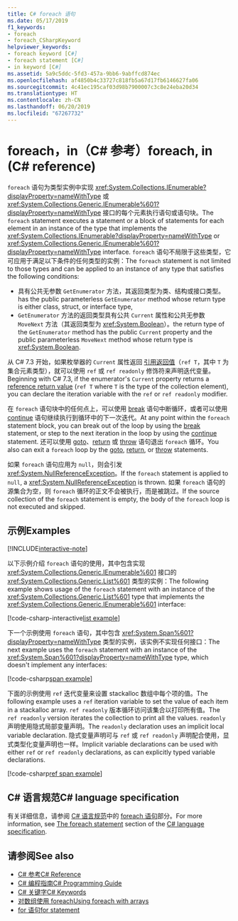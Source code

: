 ```yaml
---
title: C# foreach 语句
ms.date: 05/17/2019
f1_keywords:
- foreach
- foreach_CSharpKeyword
helpviewer_keywords:
- foreach keyword [C#]
- foreach statement [C#]
- in keyword [C#]
ms.assetid: 5a9c5ddc-5fd3-457a-9bb6-9abffcd874ec
ms.openlocfilehash: af4850b4c33727c818fb5a67d17fb6146627fa06
ms.sourcegitcommit: 4c41ec195caf03d98b7900007c3c8e24eba20d34
ms.translationtype: HT
ms.contentlocale: zh-CN
ms.lasthandoff: 06/20/2019
ms.locfileid: "67267732"
---
```

# <a name="foreach-in-c-reference"></a><span data-ttu-id="fae99-102">foreach，in（C# 参考）</span><span class="sxs-lookup"><span data-stu-id="fae99-102">foreach, in (C# reference)</span></span>

<span data-ttu-id="fae99-103">`foreach` 语句为类型实例中实现 <xref:System.Collections.IEnumerable?displayProperty=nameWithType> 或 <xref:System.Collections.Generic.IEnumerable%601?displayProperty=nameWithType> 接口的每个元素执行语句或语句块。</span><span class="sxs-lookup"><span data-stu-id="fae99-103">The `foreach` statement executes a statement or a block of statements for each element in an instance of the type that implements the <xref:System.Collections.IEnumerable?displayProperty=nameWithType> or <xref:System.Collections.Generic.IEnumerable%601?displayProperty=nameWithType> interface.</span></span> <span data-ttu-id="fae99-104">`foreach` 语句不局限于这些类型，它可应用于满足以下条件的任何类型的实例：</span><span class="sxs-lookup"><span data-stu-id="fae99-104">The `foreach` statement is not limited to those types and can be applied to an instance of any type that satisfies the following conditions:</span></span>

- <span data-ttu-id="fae99-105">具有公共无参数 `GetEnumerator` 方法，其返回类型为类、结构或接口类型。</span><span class="sxs-lookup"><span data-stu-id="fae99-105">has the public parameterless `GetEnumerator` method whose return type is either class, struct, or interface type,</span></span>
- <span data-ttu-id="fae99-106">`GetEnumerator` 方法的返回类型具有公共 `Current` 属性和公共无参数 `MoveNext` 方法（其返回类型为 <xref:System.Boolean>）。</span><span class="sxs-lookup"><span data-stu-id="fae99-106">the return type of the `GetEnumerator` method has the public `Current` property and the public parameterless `MoveNext` method whose return type is <xref:System.Boolean>.</span></span>

<span data-ttu-id="fae99-107">从 C# 7.3 开始，如果枚举器的 `Current` 属性返回 [引用返回值](ref.md#reference-return-values)（`ref T`，其中 `T` 为集合元素类型），就可以使用 `ref` 或 `ref readonly` 修饰符来声明迭代变量。</span><span class="sxs-lookup"><span data-stu-id="fae99-107">Beginning with C# 7.3, if the enumerator's `Current` property returns a [reference return value](ref.md#reference-return-values) (`ref T` where `T` is the type of the collection element), you can declare the iteration variable with the `ref` or `ref readonly` modifier.</span></span>

<span data-ttu-id="fae99-108">在 `foreach` 语句块中的任何点上，可以使用 [break](break.md) 语句中断循环，或者可以使用 [continue](continue.md) 语句继续执行到循环中的下一次迭代。</span><span class="sxs-lookup"><span data-stu-id="fae99-108">At any point within the `foreach` statement block, you can break out of the loop by using the [break](break.md) statement, or step to the next iteration in the loop by using the [continue](continue.md) statement.</span></span> <span data-ttu-id="fae99-109">还可以使用 [goto](goto.md)、[return](return.md) 或 [throw](throw.md) 语句退出 `foreach` 循环。</span><span class="sxs-lookup"><span data-stu-id="fae99-109">You also can exit a `foreach` loop by the [goto](goto.md), [return](return.md), or [throw](throw.md) statements.</span></span>

<span data-ttu-id="fae99-110">如果 `foreach` 语句应用为 `null`，则会引发 <xref:System.NullReferenceException>。</span><span class="sxs-lookup"><span data-stu-id="fae99-110">If the `foreach` statement is applied to `null`, a <xref:System.NullReferenceException> is thrown.</span></span> <span data-ttu-id="fae99-111">如果 `foreach` 语句的源集合为空，则 `foreach` 循环的正文不会被执行，而是被跳过。</span><span class="sxs-lookup"><span data-stu-id="fae99-111">If the source collection of the `foreach` statement is empty, the body of the `foreach` loop is not executed and skipped.</span></span>

## <a name="examples"></a><span data-ttu-id="fae99-112">示例</span><span class="sxs-lookup"><span data-stu-id="fae99-112">Examples</span></span>

[!INCLUDE[interactive-note](~/includes/csharp-interactive-note.md)]

<span data-ttu-id="fae99-113">以下示例介绍 `foreach` 语句的使用，其中包含实现 <xref:System.Collections.Generic.IEnumerable%601> 接口的 <xref:System.Collections.Generic.List%601> 类型的实例：</span><span class="sxs-lookup"><span data-stu-id="fae99-113">The following example shows usage of the `foreach` statement with an instance of the <xref:System.Collections.Generic.List%601> type that implements the <xref:System.Collections.Generic.IEnumerable%601> interface:</span></span>

[!code-csharp-interactive[list example](~/samples/snippets/csharp/keywords/IterationKeywordsExamples.cs#1)]

<span data-ttu-id="fae99-114">下一个示例使用 `foreach` 语句，其中包含 <xref:System.Span%601?displayProperty=nameWithType> 类型的实例，该实例不实现任何接口：</span><span class="sxs-lookup"><span data-stu-id="fae99-114">The next example uses the `foreach` statement with an instance of the <xref:System.Span%601?displayProperty=nameWithType> type, which doesn't implement any interfaces:</span></span>

[!code-csharp[span example](~/samples/snippets/csharp/keywords/IterationKeywordsExamples.cs#2)]

<span data-ttu-id="fae99-115">下面的示例使用 `ref` 迭代变量来设置 stackalloc 数组中每个项的值。</span><span class="sxs-lookup"><span data-stu-id="fae99-115">The following example uses a `ref` iteration variable to set the value of each item in a stackalloc array.</span></span> <span data-ttu-id="fae99-116">`ref readonly` 版本循环访问该集合以打印所有值。</span><span class="sxs-lookup"><span data-stu-id="fae99-116">The `ref readonly` version iterates the collection to print all the values.</span></span> <span data-ttu-id="fae99-117">`readonly` 声明使用隐式局部变量声明。</span><span class="sxs-lookup"><span data-stu-id="fae99-117">The `readonly` declaration uses an implicit local variable declaration.</span></span> <span data-ttu-id="fae99-118">隐式变量声明可与 `ref` 或 `ref readonly` 声明配合使用，显式类型化变量声明也一样。</span><span class="sxs-lookup"><span data-stu-id="fae99-118">Implicit variable declarations can be used with either `ref` or `ref readonly` declarations, as can explicitly typed variable declarations.</span></span>

[!code-csharp[ref span example](~/samples/snippets/csharp/keywords/IterationKeywordsExamples.cs#RefSpan)]

## <a name="c-language-specification"></a><span data-ttu-id="fae99-119">C# 语言规范</span><span class="sxs-lookup"><span data-stu-id="fae99-119">C# language specification</span></span>

<span data-ttu-id="fae99-120">有关详细信息，请参阅 [C# 语言规范](../language-specification/index.md)中的 [foreach 语句](~/_csharplang/spec/statements.md#the-foreach-statement)部分。</span><span class="sxs-lookup"><span data-stu-id="fae99-120">For more information, see [The foreach statement](~/_csharplang/spec/statements.md#the-foreach-statement) section of the [C# language specification](../language-specification/index.md).</span></span>

## <a name="see-also"></a><span data-ttu-id="fae99-121">请参阅</span><span class="sxs-lookup"><span data-stu-id="fae99-121">See also</span></span>

- [<span data-ttu-id="fae99-122">C# 参考</span><span class="sxs-lookup"><span data-stu-id="fae99-122">C# Reference</span></span>](../index.md)
- [<span data-ttu-id="fae99-123">C# 编程指南</span><span class="sxs-lookup"><span data-stu-id="fae99-123">C# Programming Guide</span></span>](../../programming-guide/index.md)
- [<span data-ttu-id="fae99-124">C# 关键字</span><span class="sxs-lookup"><span data-stu-id="fae99-124">C# Keywords</span></span>](index.md)
- [<span data-ttu-id="fae99-125">对数组使用 foreach</span><span class="sxs-lookup"><span data-stu-id="fae99-125">Using foreach with arrays</span></span>](../../programming-guide/arrays/using-foreach-with-arrays.md)
- [<span data-ttu-id="fae99-126">for 语句</span><span class="sxs-lookup"><span data-stu-id="fae99-126">for statement</span></span>](for.md)
